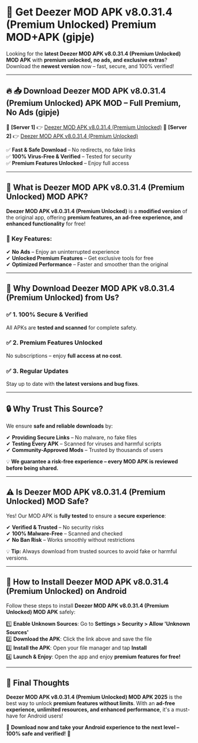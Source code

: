# 🚀 Get Deezer MOD APK v8.0.31.4 (Premium Unlocked) Premium MOD+APK (gipje)  

Looking for the **latest Deezer MOD APK v8.0.31.4 (Premium Unlocked) MOD APK** with **premium unlocked, no ads, and exclusive extras**?  
Download the **newest version** now – fast, secure, and 100% verified!  

---

## 🔥 📥 Download Deezer MOD APK v8.0.31.4 (Premium Unlocked) APK MOD – Full Premium, No Ads (gipje)  

🔹 **[Server 1]** 👉 [Deezer MOD APK v8.0.31.4 (Premium Unlocked)](https://apkcomod.com?title=Deezer_MOD_APK_v8.0.31.4_(Premium_Unlocked))  
🔹 **[Server 2]** 👉 [Deezer MOD APK v8.0.31.4 (Premium Unlocked)](https://apkcomod.com?title=Deezer_MOD_APK_v8.0.31.4_(Premium_Unlocked))  

✅ **Fast & Safe Download** – No redirects, no fake links  
✅ **100% Virus-Free & Verified** – Tested for security  
✅ **Premium Features Unlocked** – Enjoy full access  

---

## 📌 What is Deezer MOD APK v8.0.31.4 (Premium Unlocked) MOD APK?  

**Deezer MOD APK v8.0.31.4 (Premium Unlocked)** is a **modified version** of the original app, offering **premium features, an ad-free experience, and enhanced functionality** for free!  

### 🔹 Key Features:  
✔ **No Ads** – Enjoy an uninterrupted experience  
✔ **Unlocked Premium Features** – Get exclusive tools for free  
✔ **Optimized Performance** – Faster and smoother than the original  

---

## 🌟 Why Download Deezer MOD APK v8.0.31.4 (Premium Unlocked) from Us?  

### ✅ 1. 100% Secure & Verified  
All APKs are **tested and scanned** for complete safety.  

### ✅ 2. Premium Features Unlocked  
No subscriptions – enjoy **full access at no cost**.  

### ✅ 3. Regular Updates  
Stay up to date with **the latest versions and bug fixes**.  

---

## 🔒 Why Trust This Source?  

We ensure **safe and reliable downloads** by:  

✔ **Providing Secure Links** – No malware, no fake files  
✔ **Testing Every APK** – Scanned for viruses and harmful scripts  
✔ **Community-Approved Mods** – Trusted by thousands of users  

💡 **We guarantee a risk-free experience – every MOD APK is reviewed before being shared.**  

---

## ⚠️ Is Deezer MOD APK v8.0.31.4 (Premium Unlocked) MOD Safe?  

Yes! Our MOD APK is **fully tested** to ensure a **secure experience**:  

✔ **Verified & Trusted** – No security risks  
✔ **100% Malware-Free** – Scanned and checked  
✔ **No Ban Risk** – Works smoothly without restrictions  

💡 **Tip:** Always download from trusted sources to avoid fake or harmful versions.  

---

## 📲 How to Install Deezer MOD APK v8.0.31.4 (Premium Unlocked) on Android  

Follow these steps to install **Deezer MOD APK v8.0.31.4 (Premium Unlocked) MOD APK** safely:  

1️⃣ **Enable Unknown Sources**: Go to **Settings > Security > Allow 'Unknown Sources'**  
2️⃣ **Download the APK**: Click the link above and save the file  
3️⃣ **Install the APK**: Open your file manager and tap **Install**  
4️⃣ **Launch & Enjoy**: Open the app and enjoy **premium features for free!**  

---

## 🚀 Final Thoughts  

**Deezer MOD APK v8.0.31.4 (Premium Unlocked) MOD APK 2025** is the best way to unlock **premium features without limits**. With an **ad-free experience, unlimited resources, and enhanced performance**, it's a must-have for Android users!  

🔻 **Download now and take your Android experience to the next level – 100% safe and verified!** 🔻
